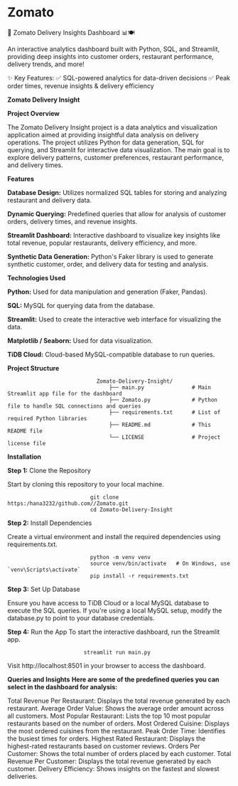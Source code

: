 # Zomato
🚀 Zomato Delivery Insights Dashboard 📊🍽️ 

An interactive analytics dashboard built with Python, SQL, and Streamlit, providing deep insights into customer orders, restaurant performance, delivery trends, and more! 

✨ Key Features: 
   ✅ SQL-powered analytics for data-driven decisions 
   ✅ Peak order times, revenue insights &amp; delivery efficiency
   
**Zomato Delivery Insight**

**Project Overview**

The Zomato Delivery Insight project is a data analytics and visualization application aimed at providing insightful data analysis on delivery operations. The project utilizes Python for data generation, SQL for querying, and Streamlit for interactive data visualization. The main goal is to explore delivery patterns, customer preferences, restaurant performance, and delivery times.

**Features**

**Database Design:** Utilizes normalized SQL tables for storing and analyzing restaurant and delivery data.

**Dynamic Querying:** Predefined queries that allow for analysis of customer orders, delivery times, and revenue insights.

**Streamlit Dashboard:** Interactive dashboard to visualize key insights like total revenue, popular restaurants, delivery efficiency, and more.

**Synthetic Data Generation:** Python's Faker library is used to generate synthetic customer, order, and delivery data for testing and analysis.

**Technologies Used**

**Python:** Used for data manipulation and generation (Faker, Pandas).

**SQL:** MySQL for querying data from the database.

**Streamlit:** Used to create the interactive web interface for visualizing the data.

**Matplotlib / Seaborn:** Used for data visualization.

**TiDB Cloud:** Cloud-based MySQL-compatible database to run queries.

**Project Structure**


                                Zomato-Delivery-Insight/
                                    ├── main.py               # Main Streamlit app file for the dashboard
                                    ├── Zomato.py             # Python file to handle SQL connections and queries
                                    ├── requirements.txt      # List of required Python libraries
                                    ├── README.md             # This README file
                                    └── LICENSE               # Project license file

                                    
**Installation**

**Step 1:** Clone the Repository

Start by cloning this repository to your local machine.


                              git clone https:/hana3232/github.com//Zomato.git
                              cd Zomato-Delivery-Insight
**Step 2:** Install Dependencies

Create a virtual environment and install the required dependencies using requirements.txt.


                              python -m venv venv
                              source venv/bin/activate   # On Windows, use `venv\Scripts\activate`
                              pip install -r requirements.txt
**Step 3:** Set Up Database

Ensure you have access to TiDB Cloud or a local MySQL database to execute the SQL queries. If you're using a local MySQL setup, modify the database.py to point to your database credentials.

**Step 4:** Run the App
To start the interactive dashboard, run the Streamlit app.


                            streamlit run main.py
Visit http://localhost:8501 in your browser to access the dashboard.



**Queries and Insights**
**Here are some of the predefined queries you can select in the dashboard for analysis:**


Total Revenue Per Restaurant: Displays the total revenue generated by each restaurant.
Average Order Value: Shows the average order amount across all customers.
Most Popular Restaurant: Lists the top 10 most popular restaurants based on the number of orders.
Most Ordered Cuisine: Displays the most ordered cuisines from the restaurant.
Peak Order Time: Identifies the busiest times for orders.
Highest Rated Restaurant: Displays the highest-rated restaurants based on customer reviews.
Orders Per Customer: Shows the total number of orders placed by each customer.
Total Revenue Per Customer: Displays the total revenue generated by each customer.
Delivery Efficiency: Shows insights on the fastest and slowest deliveries.
